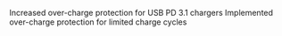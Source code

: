 Increased over-charge protection for USB PD 3.1 chargers
Implemented over-charge protection for limited charge cycles
